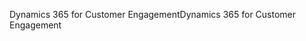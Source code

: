 <span data-ttu-id="07bf7-101">Dynamics 365 for Customer Engagement</span><span class="sxs-lookup"><span data-stu-id="07bf7-101">Dynamics 365 for Customer Engagement</span></span>
